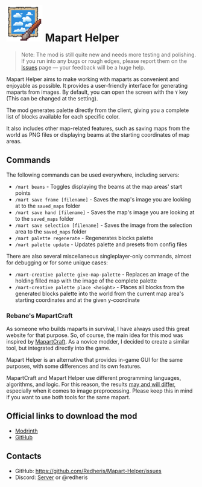 # <img src="src/main/resources/assets/maparthelper/icon.png" width="96" alt="icon"> Mapart Helper

> Note: The mod is still quite new and needs more testing and polishing.
> If you run into any bugs or rough edges, please report them on the
> [Issues](https://github.com/Redheris/Mapart-Helper/issues) page — your feedback will be a huge help.


Mapart Helper aims to make working with maparts as convenient and enjoyable as possible.
It provides a user-friendly interface for generating maparts from images.
By default, you can open the screen with the `Y` key (This can
be changed at the setting).

The mod generates palette directly from the client, giving you a complete list of blocks
available for each specific color.

It also includes other map-related features, such as saving maps from the world as PNG files or
displaying beams at the starting coordinates of map areas.

## Commands
The following commands can be used everywhere, including servers:
- `/mart beams` - Toggles displaying the beams at the map areas' start points
- `/mart save frame [filename]` - Saves the map's image you are looking at to the `saved_maps` folder
- `/mart save hand [filename]` - Saves the map's image you are looking at to the `saved_maps` folder
- `/mart save selection [filename]` - Saves the image from the selection area to the `saved_maps` folder
- `/mart palette regenerate` - Regenerates blocks palette
- `/mart palette update` - Updates palette and presets from config files

There are also several miscellaneous singleplayer-only commands, almost for debugging or for some unique cases:
- `/mart-creative palette give-map-palette` - Replaces an image of the holding filled map with the image of the complete palette
- `/mart-creative palette place <height>` - Places all blocks from the generated blocks palette into the world from the current map area's starting coordinates and at the given y-coordinate

### Rebane's MapartCraft
As someone who builds maparts in survival, I have always used this great website for that purpose.
So, of course, the main idea for this
mod was inspired by [MapartCraft](https://rebane2001.com/mapartcraft/).
As a novice modder, I decided to create a similar tool, but integrated directly into the game.

Mapart Helper is an alternative that provides
in-game GUI for the same purposes, with some differences
and its own features.

MapartCraft and Mapart Helper use different programming languages,
algorithms, and logic. For this reason, the results <u>may and will differ</u>,
especially when it comes to image preprocessing.
Please keep this in mind if you want to use both tools for the same mapart.

## Official links to download the mod
- [Modrinth](https://modrinth.com/project/qRKpqkGI)
- [GitHub](https://github.com/Redheris/Mapart-Helper/)

## Contacts
- GitHub: https://github.com/Redheris/Mapart-Helper/issues
- Discord: [Server](https://discord.gg/QTykTF8D5p) or @redheris
